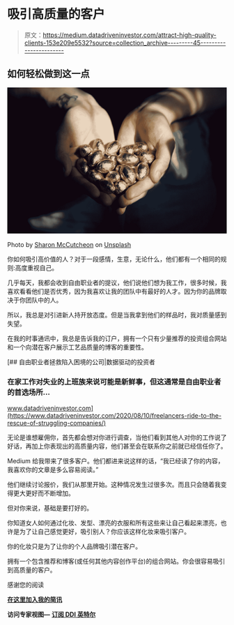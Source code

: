 # 吸引高质量的客户

> 原文：<https://medium.datadriveninvestor.com/attract-high-quality-clients-153e209e5532?source=collection_archive---------45----------------------->

## 如何轻松做到这一点

![](img/7c0f1aef831f842fa63f0188fdf2731b.png)

Photo by [Sharon McCutcheon](https://unsplash.com/@sharonmccutcheon?utm_source=medium&utm_medium=referral) on [Unsplash](https://unsplash.com?utm_source=medium&utm_medium=referral)

你如何吸引高价值的人？对于一段感情，生意，无论什么，他们都有一个相同的规则:高度重视自己。

几乎每天，我都会收到自由职业者的提议，他们说他们想为我工作，很多时候，我喜欢看看他们是否优秀，因为我喜欢让我的团队中有最好的人才。因为你的品牌取决于你团队中的人。

所以，我总是对引进新人持开放态度。但是当我拿到他们的样品时，我对质量感到失望。

在我的时事通讯中，我总是告诉我的订户，拥有一个只有少量推荐的投资组合网站和一个向潜在客户展示工艺品质量的博客的重要性。

[](https://www.datadriveninvestor.com/2020/08/10/freelancers-ride-to-the-rescue-of-struggling-companies/) [## 自由职业者拯救陷入困境的公司|数据驱动的投资者

### 在家工作对失业的上班族来说可能是新鲜事，但这通常是自由职业者的首选场所…

www.datadriveninvestor.com](https://www.datadriveninvestor.com/2020/08/10/freelancers-ride-to-the-rescue-of-struggling-companies/) 

无论是谁想雇佣你，首先都会想对你进行调查，当他们看到其他人对你的工作说了好话，再加上你表现出的高质量内容，他们甚至会在联系你之前就已经信任你了。

Medium 给我带来了很多客户。他们都进来说这样的话，“我已经读了你的内容，我喜欢你的文章是多么容易阅读。”

他们继续讨论报价，我们从那里开始。这种情况发生过很多次。而且只会随着我变得更大更好而不断增加。

但对你来说，基础是要打好的。

你知道女人如何通过化妆、发型、漂亮的衣服和所有这些来让自己看起来漂亮，也许是为了让自己感觉更好，吸引别人？你应该这样化妆来吸引客户。

你的化妆只是为了让你的个人品牌吸引潜在客户。

拥有一个包含推荐和博客(或任何其他内容创作平台)的组合网站。你会很容易吸引到高质量的客户。

感谢您的阅读

[**在这里加入我的简讯**](https://mailchi.mp/91ab170a8236/tochukwu)

**访问专家视图—** [**订阅 DDI 英特尔**](https://datadriveninvestor.com/ddi-intel)